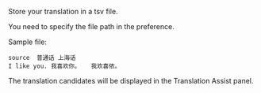 Store your translation in a tsv file.

You need to specify the file path in the preference.

Sample file:

```
source	普通话	上海话
I like you.	我喜欢你。	我欢喜侬。
```

The translation candidates will be displayed in the Translation Assist panel.

